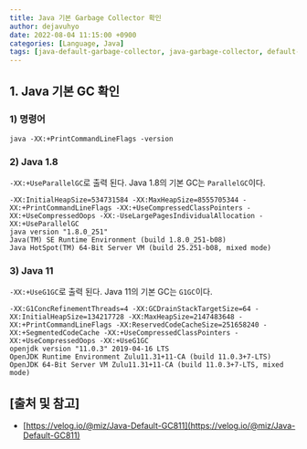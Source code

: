 ```yaml
---
title: Java 기본 Garbage Collector 확인
author: dejavuhyo
date: 2022-08-04 11:15:00 +0900
categories: [Language, Java]
tags: [java-default-garbage-collector, java-garbage-collector, default-garbage-collector, garbage-collector, java-default-gc, default-gc, gc, 자바-기본-가비지-컬렉터, 가비지-컬렉터, 기본-가비지-컬렉터]
---
```


## 1. Java 기본 GC 확인

### 1) 명령어

```shell
java -XX:+PrintCommandLineFlags -version
```

### 2) Java 1.8
`-XX:+UseParallelGC`로 출력 된다. Java 1.8의 기본 GC는 `ParallelGC`이다.

```shell
-XX:InitialHeapSize=534731584 -XX:MaxHeapSize=8555705344 -XX:+PrintCommandLineFlags -XX:+UseCompressedClassPointers -XX:+UseCompressedOops -XX:-UseLargePagesIndividualAllocation -XX:+UseParallelGC
java version "1.8.0_251"
Java(TM) SE Runtime Environment (build 1.8.0_251-b08)
Java HotSpot(TM) 64-Bit Server VM (build 25.251-b08, mixed mode)
```

### 3) Java 11
`-XX:+UseG1GC`로 출력 된다. Java 11의 기본 GC는 `G1GC`이다.

```shell
-XX:G1ConcRefinementThreads=4 -XX:GCDrainStackTargetSize=64 -XX:InitialHeapSize=134217728 -XX:MaxHeapSize=2147483648 -XX:+PrintCommandLineFlags -XX:ReservedCodeCacheSize=251658240 -XX:+SegmentedCodeCache -XX:+UseCompressedClassPointers -XX:+UseCompressedOops -XX:+UseG1GC
openjdk version "11.0.3" 2019-04-16 LTS
OpenJDK Runtime Environment Zulu11.31+11-CA (build 11.0.3+7-LTS)
OpenJDK 64-Bit Server VM Zulu11.31+11-CA (build 11.0.3+7-LTS, mixed mode)
```

## [출처 및 참고]
* [https://velog.io/@miz/Java-Default-GC811](https://velog.io/@miz/Java-Default-GC811)
